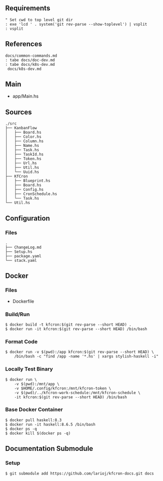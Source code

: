 ## Requirements
    " Set cwd to top level git dir
    : exe 'lcd ' . system('git rev-parse --show-toplevel') | vsplit
    : vsplit

## References
    docs/common-commands.md
    : tabe docs/doc-dev.md
    : tabe docs/k8s-dev.md
     docs/k8s-dev.md

## Main
- app/Main.hs

## Sources
    ./src
    ├── KanbanFlow
    │   ├── Board.hs
    │   ├── Color.hs
    │   ├── Column.hs
    │   ├── Name.hs
    │   ├── Task.hs
    │   ├── TaskId.hs
    │   ├── Token.hs
    │   ├── Url.hs
    │   ├── Util.hs
    │   └── Uuid.hs
    ├── KfCron
    │   ├── Blueprint.hs
    │   ├── Board.hs
    │   ├── Config.hs
    │   ├── CronSchedule.hs
    │   └── Task.hs
    └── Util.hs

## Configuration
### Files
    .
    ├── ChangeLog.md
    ├── Setup.hs
    ├── package.yaml
    └── stack.yaml

## Docker
### Files
- Dockerfile

### Build/Run
    $ docker build -t kfcron:$(git rev-parse --short HEAD) .
    $ docker run -it kfcron:$(git rev-parse --short HEAD) /bin/bash

### Format Code
    $ docker run -v $(pwd):/app kfcron:$(git rev-parse --short HEAD) \
        /bin/bash -c "find /app -name '*.hs' | xargs stylish-haskell -i"

### Locally Test Binary
    $ docker run \
        -v $(pwd):/mnt/app \
        -v $HOME/.config/kfcron:/mnt/kfcron-token \
        -v $(pwd)/../kfcron-work-schedule:/mnt/kfcron-schedule \
        -it kfcron:$(git rev-parse --short HEAD) /bin/bash

### Base Docker Container
    $ docker pull haskell:8.3
    $ docker run -it haskell:8.6.5 /bin/bash
    $ docker ps -q
    $ docker kill $(docker ps -q)

## Documentation Submodule
### Setup
    $ git submodule add https://github.com/larioj/kfcron-docs.git docs
